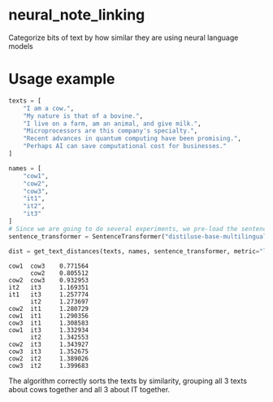 # neural_note_linking
Categorize bits of text by how similar they are using neural language models

# Usage example

```python
texts = [
    "I am a cow.",
    "My nature is that of a bovine.",
    "I live on a farm, am an animal, and give milk.",
    "Microprocessors are this company's specialty.",
    "Recent advances in quantum computing have been promising.",
    "Perhaps AI can save computational cost for businesses."
]

names = [
    "cow1",
    "cow2",
    "cow3",
    "it1",
    "it2",
    "it3"
]
# Since we are going to do several experiments, we pre-load the sentence transformer to save time
sentence_transformer = SentenceTransformer("distiluse-base-multilingual-cased")

dist = get_text_distances(texts, names, sentence_transformer, metric="l2")
```

```
cow1  cow3    0.771564
      cow2    0.805512
cow2  cow3    0.932953
it2   it3     1.169351
it1   it3     1.257774
      it2     1.273697
cow2  it1     1.280729
cow1  it1     1.290356
cow3  it1     1.308583
cow1  it3     1.332934
      it2     1.342553
cow2  it3     1.343927
cow3  it3     1.352675
cow2  it2     1.389026
cow3  it2     1.399683
```

The algorithm correctly sorts the texts by similarity, grouping all 3 texts about cows together and all 3 about IT together.

